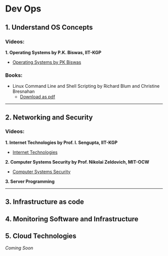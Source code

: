 # Dev Ops

## 1. Understand OS Concepts

### Videos:

**1. Operating Systems by P.K. Biswas, IIT-KGP**

- [Operating Systems by PK Biswas](https://www.youtube.com/playlist?list=PLLDC70psjvq5hIT0kfr1sirNuees0NIbG)

### Books:

- Linux Command Line and Shell Scripting by Richard Blum and Christine Bresnahan
    + [Download as pdf](http://1.droppdf.com/files/pApyQ/linux-command-line-and-shell-scripting-bible-by-richard-blum-christine-bresnahan.pdf)

<hr/>

## 2. Networking and Security

### Videos:

**1. Internet Technologies by Prof. I. Sengupta, IIT-KGP**

- [Internet Technologies](https://www.youtube.com/playlist?list=PL04D5787E247DC324)

**2. Computer Systems Security by Prof. Nikolai Zeldovich, MIT-OCW**

- [Computer Systems Security](https://www.youtube.com/playlist?list=PLUl4u3cNGP62K2DjQLRxDNRi0z2IRWnNh)

**3. Server Programming**

<hr/>

## 3. Infrastructure as code

## 4. Monitoring Software and Infrastructure

## 5. Cloud Technologies

*Coming Soon*